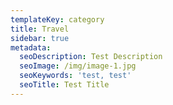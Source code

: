 ```yaml
---
templateKey: category
title: Travel
sidebar: true
metadata:
  seoDescription: Test Description
  seoImage: /img/image-1.jpg
  seoKeywords: 'test, test'
  seoTitle: Test Title
---
```


